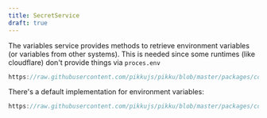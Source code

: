 ```yaml
---
title: SecretService
draft: true
---
```


The variables service provides methods to retrieve environment variables (or variables from other systems). This is needed since some runtimes (like cloudflare) don't provide things via `proces.env`

```typescript reference title="secret-service.ts"
https://raw.githubusercontent.com/pikkujs/pikku/blob/master/packages/core/src/services/secret-service.ts
```

There's a default implementation for environment variables:

```typescript reference title="local-secrets.ts"
https://raw.githubusercontent.com/pikkujs/pikku/blob/master/packages/core/src/services/local-secrets.ts
```
